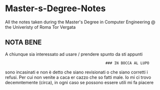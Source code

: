 # Master-s-Degree-Notes
All the notes taken during the Master's Degree in Computer Engineering @ the Univeristy of Roma Tor Vergata 

## NOTA BENE
A chiunque sia interessato ad usare / prendere spunto da sti appunti

                                                  ### IN BOCCA AL LUPO

sono incasinati e non è detto che siano revisionati o che siano corretti i refusi. Per cui non venite a caca er cazzo che so fatti male.
Io mi ci trovo decemntemente (circa), in ogni caso se possono essere utili mi fa piacere
